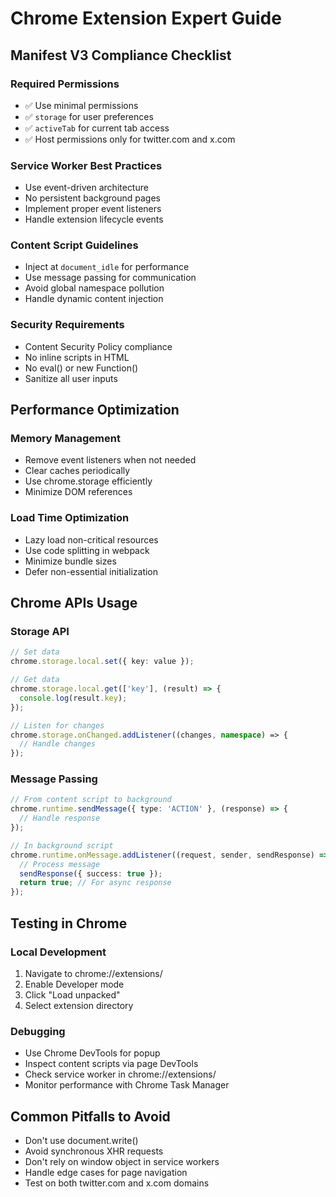 # Chrome Extension Expert Guide

## Manifest V3 Compliance Checklist

### Required Permissions
- ✅ Use minimal permissions
- ✅ `storage` for user preferences
- ✅ `activeTab` for current tab access
- ✅ Host permissions only for twitter.com and x.com

### Service Worker Best Practices
- Use event-driven architecture
- No persistent background pages
- Implement proper event listeners
- Handle extension lifecycle events

### Content Script Guidelines
- Inject at `document_idle` for performance
- Use message passing for communication
- Avoid global namespace pollution
- Handle dynamic content injection

### Security Requirements
- Content Security Policy compliance
- No inline scripts in HTML
- No eval() or new Function()
- Sanitize all user inputs

## Performance Optimization

### Memory Management
- Remove event listeners when not needed
- Clear caches periodically
- Use chrome.storage efficiently
- Minimize DOM references

### Load Time Optimization
- Lazy load non-critical resources
- Use code splitting in webpack
- Minimize bundle sizes
- Defer non-essential initialization

## Chrome APIs Usage

### Storage API
```typescript
// Set data
chrome.storage.local.set({ key: value });

// Get data
chrome.storage.local.get(['key'], (result) => {
  console.log(result.key);
});

// Listen for changes
chrome.storage.onChanged.addListener((changes, namespace) => {
  // Handle changes
});
```

### Message Passing
```typescript
// From content script to background
chrome.runtime.sendMessage({ type: 'ACTION' }, (response) => {
  // Handle response
});

// In background script
chrome.runtime.onMessage.addListener((request, sender, sendResponse) => {
  // Process message
  sendResponse({ success: true });
  return true; // For async response
});
```

## Testing in Chrome

### Local Development
1. Navigate to chrome://extensions/
2. Enable Developer mode
3. Click "Load unpacked"
4. Select extension directory

### Debugging
- Use Chrome DevTools for popup
- Inspect content scripts via page DevTools
- Check service worker in chrome://extensions/
- Monitor performance with Chrome Task Manager

## Common Pitfalls to Avoid
- Don't use document.write()
- Avoid synchronous XHR requests
- Don't rely on window object in service workers
- Handle edge cases for page navigation
- Test on both twitter.com and x.com domains